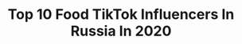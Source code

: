 ---
title: Top 10 Food TikTok Influencers In Russia In 2020
description: >-
  Find top food TikTok influencers in Russia in 2020. Most popular hashtags: #breakfast #cheese #sport #pizza.
platform: TikTok
profiles:
  - username: "ah_nadin_"
    fullname: >-
      ah_nadin
    location: "Russia"
    followers: 12671
    engagement: 1588
    commentsToLikes: 0.011719
    id: ck900ylokb1m60j786q9pwgrj
    verified: false
    hashtags: "#makeup, #recordplayer, #howtodo, #tiktokfood"
  - username: "sfood_world"
    fullname: >-
      Amazing St.food
    location: "Russia"
    followers: 13994
    engagement: 937
    commentsToLikes: 0.007428
    id: cka6d6wjx6u8c0i789vyvj4h1
    verified: false
    hashtags: "#japan, #shawarma, #taiwan, #poland"
  - username: "bukhanovaa"
    fullname: >-
      bukhanovaa
    location: "Russia"
    followers: 2543
    engagement: 1565
    commentsToLikes: 0.024592
    id: ckach9aaayfma0i78ed30ntq3
    verified: false
    hashtags: "#foodies, #amsterdam, #breakfast, #coffeechallenge"
  - username: "realsashashpak"
    fullname: >-
      Real Sasha Shpak
    location: "Russia"
    followers: 207964
    engagement: 492
    commentsToLikes: 0.026488
    id: cka0wgu6s2qjz0i78sgr42hxr
    verified: true
    hashtags: "#kiss, #sport, #girls, #fitness"
  - username: "fedorova_iren"
    fullname: >-
      ВКУСНЫЕ РЕЦЕПТЫ 🍓
    location: "Russia"
    followers: 68221
    engagement: 845
    commentsToLikes: 0.019690
    id: ck8ufly5a2alq0j7812u2vk1y
    verified: false
    hashtags: "#cook, #heart, #30, #chicken"
  - username: "boris_kuzin"
    fullname: >-
      boris_kuzin
    location: "Russia"
    followers: 20292
    engagement: 469
    commentsToLikes: 0.024039
    id: ck8kd36m8415h0j788zi93dty
    verified: false
    hashtags: "#russianwinter, #swing, #asia, #foodporn"
  - username: "monakhovan_"
    fullname: >-
      monakhovan_
    location: "Russia"
    followers: 2881237
    engagement: 1277
    commentsToLikes: 0.004797
    id: ck9fnw9o4zwu30j78pffjulzu
    verified: true
    hashtags: ""
  - username: "top_horror"
    fullname: >-
      🎥RGB_FIlms 🎬
    location: "Russia"
    followers: 19247
    engagement: 628
    commentsToLikes: 0.009341
    id: ck9n4vpmh5vf10j78amcj0nlf
    verified: false
    hashtags: "#superman, #covid19, #loki, #tiktok"
  - username: "timmy_team"
    fullname: >-
      Timmy Team
    location: "Russia"
    followers: 355971
    engagement: 2082
    commentsToLikes: 0.018246
    id: ck8qfbmssw6xs0j789powpcpz
    verified: false
    hashtags: "#musiclives, #acnh, #mycrib, #spacethings"
  - username: "vsco_giirrll"
    fullname: >-
      aesthetic
    location: "Russia"
    followers: 6060
    engagement: 2285
    commentsToLikes: 0.016535
    id: ckaftri1d6ip20i788efupe8y
    verified: false
    hashtags: "#beauty, #sport, #time, #beautiful"
---